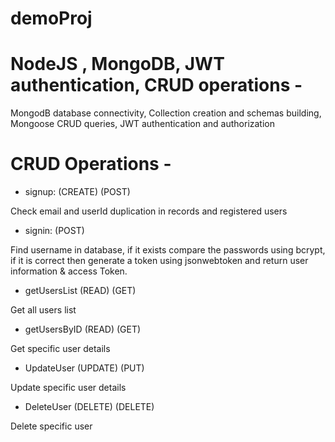 # demoProj

# NodeJS , MongoDB, JWT authentication, CRUD operations -

MongodB database connectivity,
Collection creation and schemas building,
Mongoose CRUD queries,
JWT authentication and authorization

# CRUD Operations -

- signup: (CREATE) (POST)

Check email and userId duplication in records
and registered users
   
- signin: (POST)

Find username in database, if it exists
compare the passwords using bcrypt, if it is correct
then generate a token using jsonwebtoken
and return user information & access Token.

- getUsersList (READ) (GET)

Get all users list

- getUsersByID (READ) (GET)

Get specific user details

- UpdateUser (UPDATE) (PUT)

Update specific user details

- DeleteUser (DELETE) (DELETE)

Delete specific user

